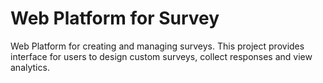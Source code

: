 # Web Platform for Survey
Web Platform for creating and managing surveys. This project provides interface for users to design custom surveys, collect responses and view analytics.
